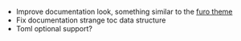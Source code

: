 * Improve documentation look, something similar to the [furo theme](https://github.com/pradyunsg/furo)
* Fix documentation strange toc data structure
* Toml optional support?